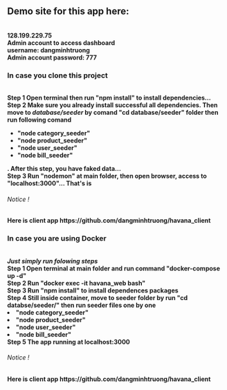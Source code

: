 <h2>Demo site for this app here:</h2><br/>
<b> <a hef="128.199.229.75">128.199.229.75</a></b><br/>
<b> Admin account to access dashboard <b></br/>
 <b>username: dangminhtruong</b><br/>
<b> Admin account password: 777 </b><br/>
<h3>In case you clone this project</h3><br/>
<b>Step 1</b> Open terminal then run "npm install" to install dependencies...<br/>
<b>Step 2</b> Make sure you already install successful all dependencies. Then move to <i>database/seeder </i> by comand "cd database/seeder" folder then run following comand <br/>
<ul>
   <li>"node category_seeder"</li>
   <li>"node product_seeder"</li>
   <li>"node user_seeder"</li>
   <li>"node bill_seeder"</li>
</ul>
. After this step, you have faked data...<br/>
<b>Step 3</b> Run "nodemon" at main folder, then open browser, access to "localhost:3000"... That's is
<h6>Notice !</h6> Here is client app https://github.com/dangminhtruong/havana_client

<h3>In case you are using Docker</h3><br/>
<b><i>Just simply run folowing steps</i></b><br/>
<b>Step 1</b> Open terminal at main folder and run command "docker-compose up -d" <br/>
<b>Step 2</b> Run "docker exec -it havana_web bash" <br/>
<b>Step 3</b> Run "npm install" to install dependences packages<br/>
<b>Step 4 </b> Still inside container, move to seeder folder by run "cd databse/seeder/" then run seeder files one by one <br/>
<li>"node category_seeder"</li> 
<li>"node product_seeder"</li> 
<li>"node user_seeder"</li> 
<li>"node bill_seeder"</li> 
<b>Step 5</b> The app running at localhost:3000<br/>
<h6>Notice !</h6> Here is client app https://github.com/dangminhtruong/havana_client
